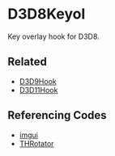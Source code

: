 # D3D8Keyol
Key overlay hook for D3D8.

## Related
* [D3D9Hook](https://github.com/lxfly2000/D3D9Hook)
* [D3D11Hook](https://github.com/lxfly2000/D3D11Hook)

## Referencing Codes
* [imgui](https://github.com/ocornut/imgui)
* [THRotator](https://github.com/massanoori/THRotator)
